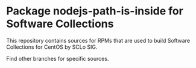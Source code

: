 # Package nodejs-path-is-inside for Software Collections

This repository contains sources for RPMs that are used
to build Software Collections for CentOS by SCLo SIG.

Find other branches for specific sources.
